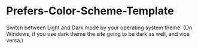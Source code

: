 # Prefers-Color-Scheme-Template
Switch between Light and Dark mode by your operating system theme. (On Windows, if you use dark theme the site going to be dark as well, and vice versa.)
